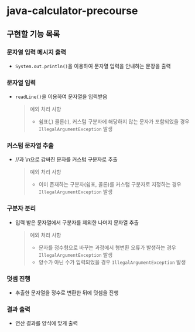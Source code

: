 # java-calculator-precourse

## 구현할 기능 목록

### 문자열 입력 메시지 출력

- `System.out.println()`을 이용하여 문자열 입력을 안내하는 문장을 출력

### 문자열 입력

- `readLine()`을 이용하여 문자열을 입력받음

  > 예외 처리 사항
  >
  > - 쉼표(,) 콜론(:), 커스텀 구분자에 해당하지 않는 문자가 포함되었을 경우 `IllegalArgumentException` 발생

### 커스텀 문자열 추출

- //과 \n으로 감싸진 문자를 커스텀 구분자로 추출

  > 예외 처리 사항
  >
  > - 이미 존재하는 구분자(쉼표, 콜론)를 커스텀 구분자로 지정하는 경우 `IllegalArgumentException` 발생

### 구분자 분리

- 입력 받은 문자열에서 구분자를 제외한 나머지 문자열 추출

  > 예외 처리 사항
  >
  > - 문자를 정수형으로 바꾸는 과정에서 형변환 오류가 발생하는 경우 `IllegalArgumentException` 발생
  > - 양수가 아닌 수가 입력되었을 경우 `IllegalArgumentException` 발생

### 덧셈 진행

- 추출한 문자열을 정수로 변환한 뒤에 덧셈을 진행

### 결과 출력

- 연산 결과를 양식에 맞게 출력